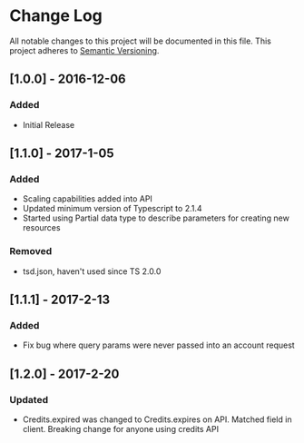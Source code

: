 # Change Log
All notable changes to this project will be documented in this file.
This project adheres to [Semantic Versioning](http://semver.org/).

## [1.0.0] - 2016-12-06
### Added
- Initial Release

## [1.1.0] - 2017-1-05
### Added
- Scaling capabilities added into API
- Updated minimum version of Typescript to 2.1.4
- Started using Partial data type to describe parameters for creating new resources

### Removed
- tsd.json, haven't used since TS 2.0.0

## [1.1.1] - 2017-2-13
### Added
- Fix bug where query params were never passed into an account request

## [1.2.0] - 2017-2-20
### Updated
- Credits.expired was changed to Credits.expires on API. Matched field in client.
Breaking change for anyone using credits API